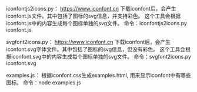 iconfontjs2icons.py：
https://www.iconfont.cn 下载iconfont后，会产生iconfont.js文件。其中包括了图标的svg信息，并支持彩色。
这个工具会根据iconfont.js中的内容生成每个图标单独的svg文件。
命令：iconfontjs2icons.py iconfont.js

svgfont2icons.py：
https://www.iconfont.cn 下载iconfont后，会产生iconfont.svg字体文件。其中包括了图标的svg信息，但没有彩色。
这个工具会根据iconfont.svg中的内容生成每个图标单独的svg文件。
命令：svgfont2icons.py iconfont.svg

examples.js：
根据iconfont.css生成examples.html, 用来显示iconfont中有哪些图标。
命令：node examples.js

